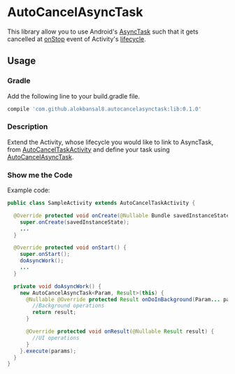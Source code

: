 # AutoCancelAsyncTask
This library allow you to use Android's [AsyncTask](http://developer.android.com/reference/android/os/AsyncTask.html) such that it gets cancelled at [onStop](http://developer.android.com/reference/android/app/Activity.html#onStop()) event of Activity's [lifecycle](http://developer.android.com/guide/components/activities.html#Lifecycle).

## Usage
### Gradle
Add the following line to your build.gradle file.
```groovy
compile 'com.github.alokbansal8.autocancelasynctask:lib:0.1.0'
```

### Description
Extend the Activity, whose lifecycle you would like to link to AsyncTask, from [AutoCancelTaskActivity](https://github.com/AlokBansal8/AutoCancelAsyncTask/blob/master/lib/src/main/java/com/github/alokbansal8/autocancelasynctask/AutoCancelTaskActivity.java) and define your task using [AutoCancelAsyncTask](https://github.com/AlokBansal8/AutoCancelAsyncTask/blob/master/lib/src/main/java/com/github/alokbansal8/autocancelasynctask/AutoCancelAsyncTask.java).

### Show me the Code
Example code:
```java
public class SampleActivity extends AutoCancelTaskActivity {

  @Override protected void onCreate(@Nullable Bundle savedInstanceState) {
    super.onCreate(savedInstanceState);
    ...
  }

  @Override protected void onStart() {
    super.onStart();
    doAsyncWork();
    ...
  }

  private void doAsyncWork() {
    new AutoCancelAsyncTask<Param, Result>(this) {
      @Nullable @Override protected Result onDoInBackground(Param... params) {
        //Background operations
        return result;
      }

      @Override protected void onResult(@Nullable Result result) {
        //UI operations
      }
    }.execute(params);
  }
}
```

